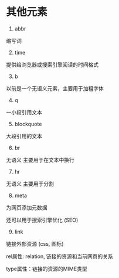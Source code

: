 # 其他元素

1. abbr

缩写词

2. time

提供给浏览器或搜索引擎阅读的时间格式

3. b

以前是一个无语义元素，主要用于加粗字体

4. q

一小段引用文本

5. blockquote

大段引用的文本

6. br

无语义
主要用于在文本中换行

7. hr

无语义
主要用于分割

8. meta

为网页添加元数据

还可以用于搜索引擎优化 (SEO)

9. link

链接外部资源 (css, 图标)

rel属性: relation, 链接的资源和当前网页的关系

type属性：链接的资源的MIME类型






